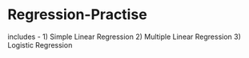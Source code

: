 # Regression-Practise
includes - 1) Simple Linear Regression
           2) Multiple Linear Regression 
           3) Logistic Regression 
